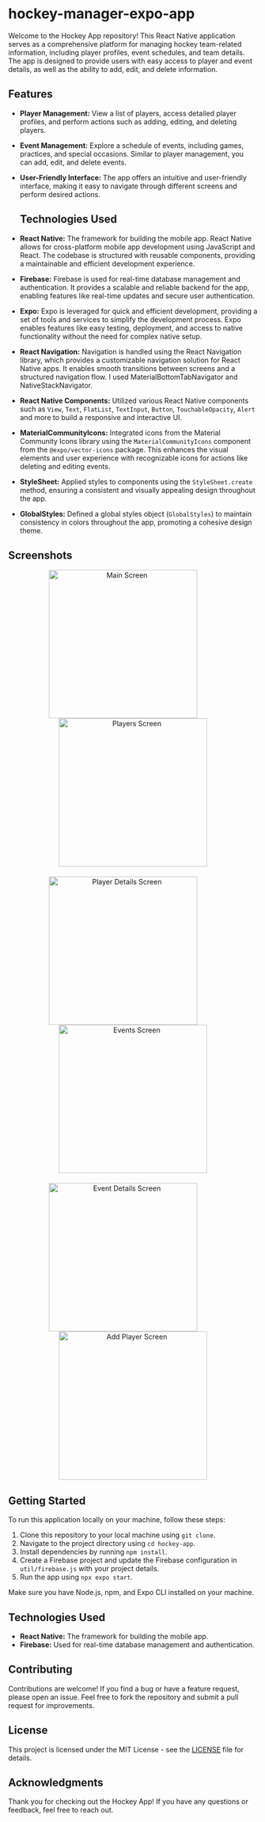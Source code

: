 # hockey-manager-expo-app

Welcome to the Hockey App repository! 
This React Native application serves as a comprehensive platform for managing hockey team-related information, including player profiles, event schedules, and team details. The app is designed to provide users with easy access to player and event details, as well as the ability to add, edit, and delete information.

## Features

- **Player Management:** View a list of players, access detailed player profiles, and perform actions such as adding, editing, and deleting players.

- **Event Management:** Explore a schedule of events, including games, practices, and special occasions. Similar to player management, you can add, edit, and delete events.

- **User-Friendly Interface:** The app offers an intuitive and user-friendly interface, making it easy to navigate through different screens and perform desired actions.

  ## Technologies Used

- **React Native:** The framework for building the mobile app. React Native allows for cross-platform mobile app development using JavaScript and React. The codebase is structured with reusable components, providing a maintainable and efficient development experience.

- **Firebase:** Firebase is used for real-time database management and authentication. It provides a scalable and reliable backend for the app, enabling features like real-time updates and secure user authentication.

- **Expo:** Expo is leveraged for quick and efficient development, providing a set of tools and services to simplify the development process. Expo enables features like easy testing, deployment, and access to native functionality without the need for complex native setup.

- **React Navigation:** Navigation is handled using the React Navigation library, which provides a customizable navigation solution for React Native apps. It enables smooth transitions between screens and a structured navigation flow. I used MaterialBottomTabNavigator and NativeStackNavigator.
 
- **React Native Components:** Utilized various React Native components such as `View`, `Text`, `FlatList`, `TextInput`, `Button`, `TouchableOpacity`, `Alert` and more to build a responsive and interactive UI.

- **MaterialCommunityIcons:** Integrated icons from the Material Community Icons library using the `MaterialCommunityIcons` component from the `@expo/vector-icons` package. This enhances the visual elements and user experience with recognizable icons for actions like deleting and editing events.

- **StyleSheet:** Applied styles to components using the `StyleSheet.create` method, ensuring a consistent and visually appealing design throughout the app.

- **GlobalStyles:** Defined a global styles object (`GlobalStyles`) to maintain consistency in colors throughout the app, promoting a cohesive design theme.

## Screenshots

<p align="center" style="margin-bottom: 20px;">
  <img src="https://github.com/DenisHki/hockey-manager-expo-app/blob/master/images/home.png" alt="Main Screen" width="300" style="margin-right: 40px">
  <img src="https://github.com/DenisHki/hockey-manager-expo-app/blob/master/images/players.png" alt="Players Screen" width="300">
</p>

<p align="center" style="margin-bottom: 20px;">
  <img src="https://github.com/DenisHki/hockey-manager-expo-app/blob/master/images/player_details.png" alt="Player Details Screen" width="300" style="margin-right: 40px">
  <img src="https://github.com/DenisHki/hockey-manager-expo-app/blob/master/images/events.png" alt="Events Screen" width="300">
</p>

<p align="center">
  <img src="https://github.com/DenisHki/hockey-manager-expo-app/blob/master/images/event_details.png" alt="Event Details Screen" width="300" style="margin-right: 40px">
  <img src="https://github.com/DenisHki/hockey-manager-expo-app/blob/master/images/add_player.png" alt="Add Player Screen" width="300">
</p>


## Getting Started

To run this application locally on your machine, follow these steps:

1. Clone this repository to your local machine using `git clone`.
2. Navigate to the project directory using `cd hockey-app`.
3. Install dependencies by running `npm install`.
4. Create a Firebase project and update the Firebase configuration in `util/firebase.js` with your project details.
5. Run the app using `npx expo start`.

Make sure you have Node.js, npm, and Expo CLI installed on your machine.

## Technologies Used

- **React Native:** The framework for building the mobile app.
- **Firebase:** Used for real-time database management and authentication.

## Contributing

Contributions are welcome! If you find a bug or have a feature request, please open an issue. 
Feel free to fork the repository and submit a pull request for improvements.

## License

This project is licensed under the MIT License - see the [LICENSE](/LICENSE) file for details.

## Acknowledgments

Thank you for checking out the Hockey App! 
If you have any questions or feedback, feel free to reach out. 

